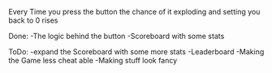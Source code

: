 Every Time you press the button the chance of it exploding and setting you back to 0 rises

Done:
-The logic behind the button
-Scoreboard with some stats

ToDo:
-expand the Scoreboard with some more stats
-Leaderboard
-Making the Game less cheat able 
-Making stuff look fancy